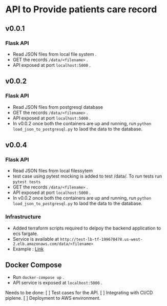 # API to Provide patients care record

## v0.0.1
### Flask API 
* Read JSON files from local file system .
* GET the records `/data/<filename>` .
* API exposed at port `localhost:5000` .

## v0.0.2
### Flask API 
* Read JSON files from postgresql database
* GET the records `/data/<filename>` .
* API exposed at port `localhost:5000` .
* In v0.0.2 once both the containers are up and running, run `python load_json_to_postgresql.py` to laod the data to the database.

## v0.0.4
### Flask API 
* Read JSON files from local filessytem
* test case using pytest mocking is added to test /data/<filename>. To run tests run `pytest tests`
* GET the records `/data/<filename>` .
* API exposed at port `localhost:5000` .
* In v0.0.2 once both the containers are up and running, run `python load_json_to_postgresql.py` to laod the data to the database.
### Infrastructure
* Added terraform scripts required to delpoy the backend application to ecs fargate.
* Service is available at `http://test-lb-tf-199678478.us-west-2.elb.amazonaws.com/data/<filename>`
* Example : [Link](http://test-lb-tf-199678478.us-west-2.elb.amazonaws.com/data/Aaron697_Dickens475_8c95253e-8ee8-9ae8-6d40-021d702dc78e.json)

## Docker Compose 
* Run `docker-compose up` .
* API service is exposed at `localhost:5000` .



Needs to be done:
[ ] Test cases for the API.
[ ] Integrating with CI/CD piplene.
[ ] Deployment to AWS environment.